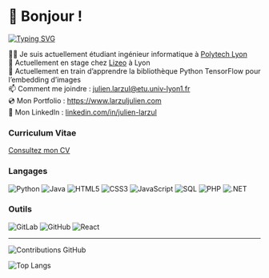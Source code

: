# 👋 Bonjour !


[![Typing SVG](https://readme-typing-svg.herokuapp.com?color=635DF7&lines=Engineering+Student;Future+Developer;Continuous+Learner;Problem+Solver)](https://git.io/typing-svg)


👨‍💻 Je suis actuellement étudiant ingénieur informatique à [Polytech Lyon](https://polytech.univ-lyon1.fr)   
🏢 Actuellement en stage chez [Lizeo](https://www.lizeo-group.com) à Lyon  
🌱 Actuellement en train d’apprendre la bibliothèque Python TensorFlow pour l’embedding d’images  
📫 Comment me joindre : julien.larzul@etu.univ-lyon1.fr  
💿 Mon Portfolio : https://www.larzuljulien.com  
🔗 Mon LinkedIn : [linkedin.com/in/julien-larzul](https://www.linkedin.com/in/julien-larzul-5a02132b5/)

### Curriculum Vitae

[Consultez mon CV](https://github.com/julienlrzl/julienlrzl/blob/main/CV_JULIEN.pdf)

### Langages  

![Python](https://img.shields.io/badge/Python-3776AB?style=for-the-badge&logo=python&logoColor=white) 
![Java](https://img.shields.io/badge/Java-ED8B00?style=for-the-badge&logo=java&logoColor=white) 
![HTML5](https://img.shields.io/badge/HTML5-E34F26?style=for-the-badge&logo=html5&logoColor=white) 
![CSS3](https://img.shields.io/badge/CSS3-1572B6?style=for-the-badge&logo=css3&logoColor=white) 
![JavaScript](https://img.shields.io/badge/JavaScript-F7DF1E?style=for-the-badge&logo=javascript&logoColor=black) 
![SQL](https://img.shields.io/badge/SQL-4479A1?style=for-the-badge&logo=postgresql&logoColor=white) 
![PHP](https://img.shields.io/badge/PHP-777BB4?style=for-the-badge&logo=php&logoColor=white) 
![.NET](https://img.shields.io/badge/.NET-512BD4?style=for-the-badge&logo=dotnet&logoColor=white) 

### Outils  

![GitLab](https://img.shields.io/badge/GitLab-FCA121?style=for-the-badge&logo=gitlab&logoColor=white) 
![GitHub](https://img.shields.io/badge/GitHub-181717?style=for-the-badge&logo=github&logoColor=white) 
![React](https://img.shields.io/badge/React-%2320232a.svg?style=for-the-badge&logo=react&logoColor=%2361DAFB) 

---

![Contributions GitHub](https://github-readme-stats.vercel.app/api?username=julienlrzl&custom_title=Contributions%20GitHub&show_icons=true&locale=fr&count_private=true&hide=stars,issues&bg_color=0d1117&hide_border=true&icon_color=52BFEA&text_color=FFF&title_color=52BFEA)  

![Top Langs](https://github-readme-stats.vercel.app/api/top-langs/?username=julienlrzl&layout=compact&title_color=007bff&text_color=e7e7e7&icon_color=007bff&bg_color=171c28&include_all_commits=true)

